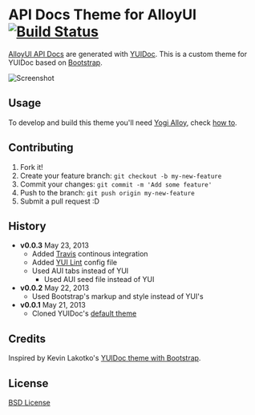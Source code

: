 # API Docs Theme for AlloyUI [![Build Status](https://secure.travis-ci.org/zenorocha/alloy-yuidoc-theme.png?branch=master)](https://travis-ci.org/zenorocha/alloy-yuidoc-theme)

[AlloyUI API Docs](http://alloyui.com/api/) are generated with [YUIDoc](http://yui.github.io/yuidoc/). This is a custom theme for YUIDoc based on [Bootstrap](http://github.com/liferay/alloy-bootstrap).

![Screenshot](http://cl.ly/image/1x3L1J0y3S18/apidocs.jpg)

## Usage

To develop and build this theme you'll need [Yogi Alloy](https://github.com/liferay/yogi-alloy), check [how to](https://github.com/liferay/yogi-alloy#api-docs).

## Contributing

1. Fork it!
2. Create your feature branch: `git checkout -b my-new-feature`
3. Commit your changes: `git commit -m 'Add some feature'`
4. Push to the branch: `git push origin my-new-feature`
5. Submit a pull request :D

## History

* **v0.0.3** May 23, 2013
	* Added [Travis](https://travis-ci.org/zenorocha/alloy-yuidoc-theme) continous integration
  * Added [YUI Lint](https://github.com/yui/yui-lint) config file
  * Used AUI tabs instead of YUI
	* Used AUI seed file instead of YUI
* **v0.0.2** May 22, 2013
	* Used Bootstrap's markup and style instead of YUI's
* **v0.0.1** May 21, 2013
	* Cloned YUIDoc's [default theme](https://github.com/yui/yuidoc/tree/master/themes/default)

## Credits

Inspired by Kevin Lakotko's [YUIDoc theme with Bootstrap](https://github.com/kevinlacotaco/yuidoc-bootstrap-theme).

## License

[BSD License](https://github.com/zenorocha/alloy-yuidoc-theme/blob/master/LICENSE.md)